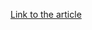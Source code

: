 [Link to the article](https://xorl.wordpress.com/2021/04/24/north-korea-dprk-cyber-operations-groups/)
